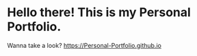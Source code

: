 # Hello there! This is my Personal Portfolio.



Wanna take a look? https://Personal-Portfolio.github.io
